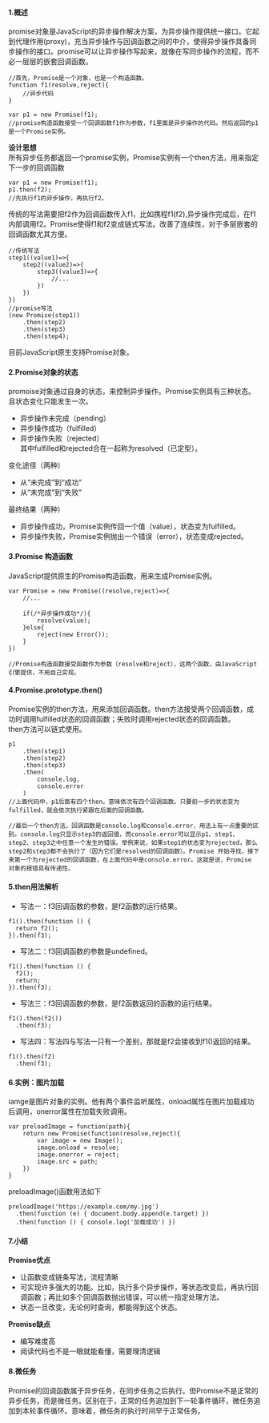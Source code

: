 #### 1.概述
promise对象是JavaScript的异步操作解决方案，为异步操作提供统一接口。它起到代理作用(proxy)，充当异步操作与回调函数之间的中介，使得异步操作具备同步操作的接口。promise可以让异步操作写起来，就像在写同步操作的流程，而不必一层层的嵌套回调函数。
```
//首先，Promise是一个对象，也是一个构造函数。
function f1(resolve,reject){
    //异步代码
}

var p1 = new Promise(f1);
//promise构造函数接受一个回调函数f1作为参数，f1里面是异步操作的代码。然后返回的p1是一个Promise实例。
```
**设计思想**   
所有异步任务都返回一个promise实例，Promise实例有一个then方法，用来指定下一步的回调函数
```
var p1 = new Promise(f1);
p1.then(f2);
//先执行f1的异步操作，再执行f2。
```
传统的写法需要把f2作为回调函数传入f1，比如携程f1(f2),异步操作完成后，在f1内部调用f2。Promise使得f1和f2变成链式写法。改善了连续性，对于多层嵌套的回调函数尤其方便。
```
//传统写法
step1((value1)=>{
    step2((value2)=>{
        step3((value3)=>{
            //...
        })
    })
})
//promise写法
(new Promise(step1))
    .then(step2)
    .then(step3)
    .then(step4);
```  
目前JavaScript原生支持Promise对象。


#### 2.Promise对象的状态   
promoise对象通过自身的状态，来控制异步操作。Promise实例具有三种状态。且状态变化只能发生一次。
+ 异步操作未完成（pending）
+ 异步操作成功（fulfilled）
+ 异步操作失败（rejected）   
其中fulfilled和rejected合在一起称为resolved（已定型）。
   
变化途径（两种）
+ 从“未完成”到“成功”
+ 从“未完成”到“失败”   

最终结果（两种）
+ 异步操作成功，Promise实例传回一个值（value），状态变为fulfilled。
+ 异步操作失败，Promise实例抛出一个错误（error），状态变成rejected。

#### 3.Promise 构造函数   
JavaScript提供原生的Promise构造函数，用来生成Promise实例。
```
var Promise = new Promise((resolve,reject)=>{
    //...
    
    if(/*异步操作成功*/){
        resolve(value);
    }else{
        reject(new Error());
    }
})

//Promise构造函数接受函数作为参数（resolve和reject），这两个函数，由JavaScript引擎提供，不用自己实现。
```

#### 4.Promise.prototype.then()   
Promise实例的then方法，用来添加回调函数。then方法接受两个回调函数，成功时调用fulfilled状态的回调函数；失败时调用rejected状态的回调函数。   
then方法可以链式使用。
```
p1
    .then(step1)
    .then(step2)
    .then(step3)
    .then(
        console.log,
        console.error
    )
//上面代码中，p1后面有四个then，意味依次有四个回调函数。只要前一步的状态变为fulfilled，就会依次执行紧跟在后面的回调函数。

//最后一个then方法，回调函数是console.log和console.error，用法上有一点重要的区别。console.log只显示step3的返回值，而console.error可以显示p1、step1、step2、step3之中任意一个发生的错误。举例来说，如果step1的状态变为rejected，那么step2和step3都不会执行了（因为它们是resolved的回调函数）。Promise 开始寻找，接下来第一个为rejected的回调函数，在上面代码中是console.error。这就是说，Promise 对象的报错具有传递性。
```

#### 5.then用法解析
+ 写法一：f3回调函数的参数，是f2函数的运行结果。
```
f1().then(function () {
  return f2();
}).then(f3);
```
+ 写法二：f3回调函数的参数是undefined。
```
f1().then(function () {
  f2();
  return;
}).then(f3);
```
+ 写法三：f3回调函数的参数，是f2函数返回的函数的运行结果。
```
f1().then(f2())
  .then(f3);
```
+ 写法四：写法四与写法一只有一个差别，那就是f2会接收到f1()返回的结果。
```
f1().then(f2)
  .then(f3);
```
#### 6.实例：图片加载       
iamge是图片对象的实例。他有两个事件监听属性，onload属性在图片加载成功后调用，onerror属性在加载失败调用。
```
var preloadImage = function(path){
    return new Promise(function(resolve,reject){
        var image = new Image();
        image.onload = resolve;
        image.onerror = reject;
        image.src = path;
    })
}
```
   
preloadImage()函数用法如下
```
preloadImage('https://example.com/my.jpg')
  .then(function (e) { document.body.append(e.target) })
  .then(function () { console.log('加载成功') })
```

#### 7.小结
**Promise优点**    
+ 让函数变成链条写法，流程清晰
+ 可实现许多强大的功能。比如，执行多个异步操作，等状态改变后，再执行回调函数；再比如多个回调函数抛出错误，可以统一指定处理方法。
+ 状态一旦改变，无论何时查询，都能得到这个状态。

**Promise缺点**
+ 编写难度高
+ 阅读代码也不是一眼就能看懂，需要理清逻辑

#### 8.微任务    
Promise的回调函数属于异步任务，在同步任务之后执行。但Promise不是正常的异步任务，而是微任务。区别在于，正常的任务追加到下一轮事件循环，微任务追加到本轮事件循环。意味着，微任务的执行时间早于正常任务。